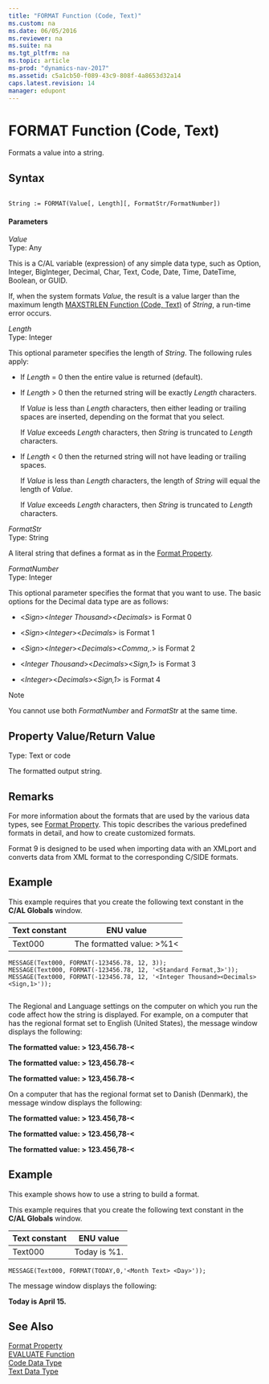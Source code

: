 ```yaml
---
title: "FORMAT Function (Code, Text)"
ms.custom: na
ms.date: 06/05/2016
ms.reviewer: na
ms.suite: na
ms.tgt_pltfrm: na
ms.topic: article
ms-prod: "dynamics-nav-2017"
ms.assetid: c5a1cb50-f089-43c9-808f-4a8653d32a14
caps.latest.revision: 14
manager: edupont
---
```

# FORMAT Function (Code, Text)
Formats a value into a string.  
  
## Syntax  
  
```  
  
String := FORMAT(Value[, Length][, FormatStr/FormatNumber])  
```  
  
#### Parameters  
 *Value*  
 Type: Any  
  
 This is a C/AL variable \(expression\) of any simple data type, such as Option, Integer, BigInteger, Decimal, Char, Text, Code, Date, Time, DateTime, Boolean, or GUID.  
  
 If, when the system formats *Value*, the result is a value larger than the maximum length [MAXSTRLEN Function \(Code, Text\)](MAXSTRLEN-Function--Code--Text-.md) of *String*, a run\-time error occurs.  
  
 *Length*  
 Type: Integer  
  
 This optional parameter specifies the length of *String*. The following rules apply:  
  
-   If *Length* \= 0 then the entire value is returned \(default\).  
  
-   If *Length* \> 0 then the returned string will be exactly *Length* characters.  
  
     If *Value* is less than *Length* characters, then either leading or trailing spaces are inserted, depending on the format that you select.  
  
     If *Value* exceeds *Length* characters, then *String* is truncated to *Length* characters.  
  
-   If *Length* \< 0 then the returned string will not have leading or trailing spaces.  
  
     If *Value* is less than *Length* characters, the length of *String* will equal the length of *Value*.  
  
     If *Value* exceeds *Length* characters, then *String* is truncated to *Length* characters.  
  
 *FormatStr*  
 Type: String  
  
 A literal string that defines a format as in the [Format Property](Format-Property.md).  
  
 *FormatNumber*  
 Type: Integer  
  
 This optional parameter specifies the format that you want to use. The basic options for the Decimal data type are as follows:  
  
-   \<*Sign*\>\<*Integer Thousand*\>\<*Decimals*\> is Format 0  
  
-   \<*Sign*\>\<*Integer*\>\<*Decimals*\> is Format 1  
  
-   \<*Sign*\>\<*Integer*\>\<*Decimals*\>\<*Comma*,.\> is Format 2  
  
-   \<*Integer Thousand*\>\<*Decimals*\>\<*Sign,1*\> is Format 3  
  
-   \<*Integer*\>\<*Decimals*\>\<*Sign,1*\> is Format 4  
  
> [!NOTE]  
>  You cannot use both *FormatNumber* and *FormatStr* at the same time.  
  
## Property Value/Return Value  
 Type: Text or code  
  
 The formatted output string.  
  
## Remarks  
 For more information about the formats that are used by the various data types, see [Format Property](Format-Property.md). This topic describes the various predefined formats in detail, and how to create customized formats.  
  
 Format 9 is designed to be used when importing data with an XMLport and converts data from XML format to the corresponding C\/SIDE formats.  
  
## Example  
 This example requires that you create the following text constant in the **C/AL Globals** window.  
  
|Text constant|ENU value|  
|-------------------|---------------|  
|Text000|The formatted value: \>%1\<|  
  
```  
MESSAGE(Text000, FORMAT(-123456.78, 12, 3));  
MESSAGE(Text000, FORMAT(-123456.78, 12, '<Standard Format,3>'));  
MESSAGE(Text000, FORMAT(-123456.78, 12, '<Integer Thousand><Decimals><Sign,1>'));  
  
```  
  
 The Regional and Language settings on the computer on which you run the code affect how the string is displayed. For example, on a computer that has the regional format set to English \(United States\), the message window displays the following:  
  
 **The formatted value: \> 123,456.78\-\<**  
  
 **The formatted value: \> 123,456.78\-\<**  
  
 **The formatted value: \> 123,456.78\-\<**  
  
 On a computer that has the regional format set to Danish \(Denmark\), the message window displays the following:  
  
 **The formatted value: \> 123.456,78\-\<**  
  
 **The formatted value: \> 123.456,78\-\<**  
  
 **The formatted value: \> 123.456,78\-\<**  
  
## Example  
 This example shows how to use a string to build a format.  
  
 This example requires that you create the following text constant in the **C/AL Globals** window.  
  
|Text constant|ENU value|  
|-------------------|---------------|  
|Text000|Today is %1.|  
  
```  
MESSAGE(Text000, FORMAT(TODAY,0,'<Month Text> <Day>'));  
```  
  
 The message window displays the following:  
  
 **Today is April 15.**  
  
## See Also  
 [Format Property](Format-Property.md)   
 [EVALUATE Function](EVALUATE-Function.md)   
 [Code Data Type](Code-Data-Type.md)   
 [Text Data Type](Text-Data-Type.md)